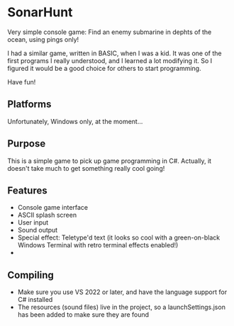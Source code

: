 # SonarHunt
Very simple console game: Find an enemy submarine in dephts of the ocean, using pings only!

I had a similar game, written in BASIC, when I was a kid. It was one of the first programs I really understood,
and I learned a lot modifying it. So I figured it would be a good choice for others to start programming.

Have fun!

## Platforms
Unfortunately, Windows only, at the moment...

## Purpose
This is a simple game to pick up game programming in C#. Actually, it doesn't take much to get something
really cool going!

## Features
* Console game interface
* ASCII splash screen
* User input
* Sound output
* Special effect: Teletype'd text (it looks so cool with a green-on-black Windows Terminal with retro terminal effects enabled!)
* 
## Compiling
* Make sure you use VS 2022 or later, and have the language support for C# installed
* The resources (sound files) live in the project, so a launchSettings.json has been added to make sure they are found
